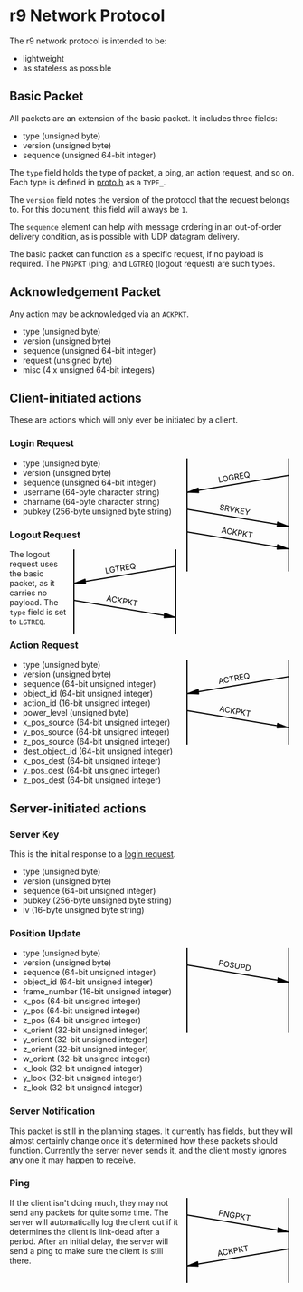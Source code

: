 # r9 Network Protocol #

The r9 network protocol is intended to be:
* lightweight
* as stateless as possible

## Basic Packet ##

All packets are an extension of the basic packet.  It includes three
fields:

* type (unsigned byte)
* version (unsigned byte)
* sequence (unsigned 64-bit integer)

The `type` field holds the type of packet, a ping, an action request,
and so on.  Each type is defined in [proto.h](../proto/proto.h) as a
`TYPE_`*<type>*.

The `version` field notes the version of the protocol that the request
belongs to.  For this document, this field will always be `1`.

The `sequence` element can help with message ordering in an
out-of-order delivery condition, as is possible with UDP datagram
delivery.

The basic packet can function as a specific request, if no payload is
required.  The `PNGPKT` (ping) and `LGTREQ` (logout request) are such
types.

## Acknowledgement Packet ##

Any action may be acknowledged via an `ACKPKT`.

* type (unsigned byte)
* version (unsigned byte)
* sequence (unsigned 64-bit integer)
* request (unsigned byte)
* misc (4 x unsigned 64-bit integers)

## Client-initiated actions ##

These are actions which will only ever be initiated by a client.

### Login Request ###

<div style="float: right">
  <svg width="200" height="200" alt="Login transaction">
    <line x1="10" y1="0" x2="10" y2="200" style="stroke:black;stroke-width:2" />
    <line x1="190" y1="0" x2="190" y2="200" style="stroke:black;stroke-width:2" />
    <line x1="190" y1="30" x2="10" y2="60" style="stroke:black;stroke-width:2" />
    <polygon points="10,60 31,61 30,52" style="fill:black;stroke:black;stroke-width:1" />
    <line x1="190" y1="120" x2="10" y2="90" style="stroke:black;stroke-width:2" />
    <polygon points="190,120 169,121 170,112" style="fill:black;stroke:black;stroke-width:1" />
    <line x1="190" y1="160" x2="10" y2="130" style="stroke:black;stroke-width:2" />
    <polygon points="190,160 169,161 170,152" style="fill:black;stroke:black;stroke-width:1" />
    <text x="65" y="30" fill="black" transform="rotate(-10 140,30)">LOGREQ</text>
    <text x="65" y="90" fill="black" transform="rotate(10 60,100)">SRVKEY</text>
    <text x="65" y="130" fill="black" transform="rotate(10 60,160)">ACKPKT</text>
    Sorry, your browser does not support inline SVG.
  </svg>
</div>

* type (unsigned byte)
* version (unsigned byte)
* sequence (unsigned 64-bit integer)
* username (64-byte character string)
* charname (64-byte character string)
* pubkey (256-byte unsigned byte string)

### Logout Request ###

<div style="float: right">
  <svg width="200" height="150" alt="Logout transaction">
    <line x1="10" y1="0" x2="10" y2="150" style="stroke:black;stroke-width:2" />
    <line x1="190" y1="0" x2="190" y2="150" style="stroke:black;stroke-width:2" />
    <line x1="190" y1="30" x2="10" y2="60" style="stroke:black;stroke-width:2" />
    <polygon points="10,60 31,61 30,52" style="fill:black;stroke:black;stroke-width:1" />
    <line x1="190" y1="120" x2="10" y2="90" style="stroke:black;stroke-width:2" />
    <polygon points="190,120 169,121 170,112" style="fill:black;stroke:black;stroke-width:1" />
    <text x="65" y="30" fill="black" transform="rotate(-10 140,30)">LGTREQ</text>
    <text x="65" y="90" fill="black" transform="rotate(10 60,100)">ACKPKT</text>
    Sorry, your browser does not support inline SVG.
  </svg>
</div>

The logout request uses the basic packet, as it carries no payload.
The `type` field is set to `LGTREQ`.

### Action Request ###

<div style="float:right">
  <svg width="200" height="150" alt="Action request">
    <line x1="10" y1="0" x2="10" y2="150" style="stroke:black;stroke-width:2" />
    <line x1="190" y1="0" x2="190" y2="150" style="stroke:black;stroke-width:2" />
    <line x1="190" y1="30" x2="10" y2="60" style="stroke:black;stroke-width:2" />
    <polygon points="10,60 31,61 30,52" style="fill:black;stroke:black;stroke-width:1" />
    <line x1="190" y1="120" x2="10" y2="90" style="stroke:black;stroke-width:2" />
    <polygon points="190,120 169,121 170,112" style="fill:black;stroke:black;stroke-width:1" />
    <text x="65" y="30" fill="black" transform="rotate(-10 140,30)">ACTREQ</text>
    <text x="65" y="90" fill="black" transform="rotate(10 60,100)">ACKPKT</text>
    Sorry, your browser does not support inline SVG.
  </svg>
</div>

* type (unsigned byte)
* version (unsigned byte)
* sequence (64-bit unsigned integer)
* object_id (64-bit unsigned integer)
* action_id (16-bit unsigned integer)
* power_level (unsigned byte)
* x_pos_source (64-bit unsigned integer)
* y_pos_source (64-bit unsigned integer)
* z_pos_source (64-bit unsigned integer)
* dest_object_id (64-bit unsigned integer)
* x_pos_dest (64-bit unsigned integer)
* y_pos_dest (64-bit unsigned integer)
* z_pos_dest (64-bit unsigned integer)

## Server-initiated actions ##

### Server Key ###

This is the initial response to a [login request](#login%20request).

* type (unsigned byte)
* version (unsigned byte)
* sequence (64-bit unsigned integer)
* pubkey (256-byte unsigned byte string)
* iv (16-byte unsigned byte string)

### Position Update ###

<div style="float: right">
  <svg width="200" height="150" alt="Position update">
    <line x1="10" y1="0" x2="10" y2="150" style="stroke:black;stroke-width:2" />
    <line x1="190" y1="0" x2="190" y2="150" style="stroke:black;stroke-width:2" />
    <line x1="10" y1="30" x2="190" y2="60" style="stroke:black;stroke-width:2" />
    <polygon points="190,60 170,61 171,52" style="fill:black;stroke:black;stroke-width:1" />
    <text x="65" y="30" fill="black" transform="rotate(10 60,30)">POSUPD</text>
    Sorry, your browser does not support inline SVG.
  </svg>
</div>

* type (unsigned byte)
* version (unsigned byte)
* sequence (64-bit unsigned integer)
* object_id (64-bit unsigned integer)
* frame_number (16-bit unsigned integer)
* x_pos (64-bit unsigned integer)
* y_pos (64-bit unsigned integer)
* z_pos (64-bit unsigned integer)
* x_orient (32-bit unsigned integer)
* y_orient (32-bit unsigned integer)
* z_orient (32-bit unsigned integer)
* w_orient (32-bit unsigned integer)
* x_look (32-bit unsigned integer)
* y_look (32-bit unsigned integer)
* z_look (32-bit unsigned integer)

### Server Notification ###

This packet is still in the planning stages.  It currently has fields,
but they will almost certainly change once it's determined how these
packets should function.  Currently the server never sends it, and the
client mostly ignores any one it may happen to receive.

### Ping ###

<div style="float: right">
  <svg width="200" height="150" alt="Ping transaction">
    <line x1="10" y1="0" x2="10" y2="150" style="stroke:black;stroke-width:2" />
    <line x1="190" y1="0" x2="190" y2="150" style="stroke:black;stroke-width:2" />
    <line x1="10" y1="30" x2="190" y2="60" style="stroke:black;stroke-width:2" />
    <polygon points="190,60 170,61 171,52" style="fill:black;stroke:black;stroke-width:1" />
    <line x1="10" y1="120" x2="190" y2="90" style="stroke:black;stroke-width:2" />
    <polygon points="10,120 30,121 29,112" style="fill:black;stroke:black;stroke-width:1" />
    <text x="65" y="30" fill="black" transform="rotate(10 60,30)">PNGPKT</text>
    <text x="65" y="90" fill="black" transform="rotate(-10 140,100)">ACKPKT</text>
    Sorry, your browser does not support inline SVG.
  </svg>
</div>

If the client isn't doing much, they may not send any packets for
quite some time.  The server will automatically log the client out if
it determines the client is link-dead after a period.  After an
initial delay, the server will send a ping to make sure the client is
still there.
